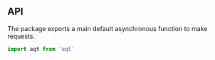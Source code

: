 
## API

The package exports a main default asynchronous function to make requests.

```js
import aqt from 'aqt'
```
